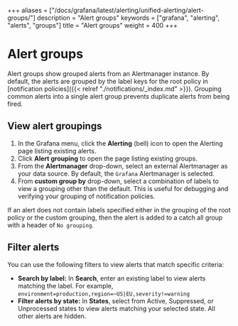 +++
aliases = ["/docs/grafana/latest/alerting/unified-alerting/alert-groups/"]
description = "Alert groups"
keywords = ["grafana", "alerting", "alerts", "groups"]
title = "Alert groups"
weight = 400
+++

# Alert groups

Alert groups show grouped alerts from an Alertmanager instance. By default, the alerts are grouped by the label keys for the root policy in [notification policies]({{< relref "./notifications/_index.md" >}}). Grouping common alerts into a single alert group prevents duplicate alerts from being fired.

## View alert groupings

1. In the Grafana menu, click the **Alerting** (bell) icon to open the Alerting page listing existing alerts.
1. Click **Alert grouping** to open the page listing existing groups.
1. From the **Alertmanager** drop-down, select an external Alertmanager as your data source. By default, the `Grafana` Alertmanager is selected.
1. From **custom group by** drop-down, select a combination of labels to view a grouping other than the default. This is useful for debugging and verifying your grouping of notification policies.

If an alert does not contain labels specified either in the grouping of the root policy or the custom grouping, then the alert is added to a catch all group with a header of `No grouping`.

## Filter alerts

You can use the following filters to view alerts that match specific criteria:

- **Search by label:** In **Search**, enter an existing label to view alerts matching the label. For example, `environment=production,region=~US|EU,severity!=warning`
- **Filter alerts by state:** In **States**, select from Active, Suppressed, or Unprocessed states to view alerts matching your selected state. All other alerts are hidden.
